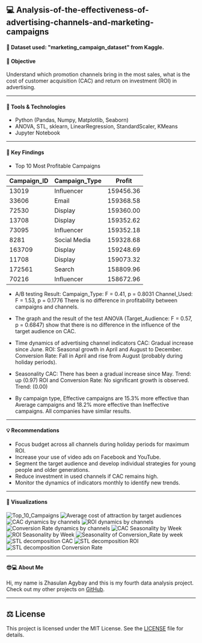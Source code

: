 ## 💻 Analysis-of-the-effectiveness-of-advertising-channels-and-marketing-campaigns

#### 🧾 Dataset used: "marketing_campaign_dataset" from Kaggle.

#### 📜 Objective
Understand which promotion channels bring in the most sales, what is the cost of customer acquisition (CAC) and return on investment (ROI) in advertising.

---

#### 🔨 Tools & Technologies
- Python (Pandas, Numpy, Matplotlib, Seaborn)
- ANOVA, STL, sklearn, LinearRegression, StandardScaler, KMeans
- Jupyter Notebook

---

#### 🎯 Key Findings
- Top 10 Most Profitable Campaigns
 
| Campaign_ID | Campaign_Type | Profit |
| --- | --- | --- |
| 13019 | Influencer | 159456.36 |
| 33606 | Email | 159368.58 |
| 72530 | Display | 159360.00 |
| 13708 | Display | 159352.62 |
| 73095 | Influencer | 159352.18 |
| 8281 | Social Media | 159328.68 |
| 163709 | Display | 159248.69 |
| 11708 | Display | 159073.32 |
| 172561 | Search | 158809.96 |
| 70216 | Influencer | 158672.96 |

- A/B testing
Result: Campaign_Type: F = 0.41, p = 0.8031
Channel_Used: F = 1.53, p = 0.1776
There is no difference in profitability between campaigns and channels.

- The graph and the result of the test ANOVA (Target_Audience: F = 0.57, p = 0.6847) show that there is no difference in the influence of the target audience on CAC.

- Time dynamics of advertising channel indicators
CAC: Gradual increase since June.
ROI: Seasonal growth in April and August to December.
Conversion Rate: Fall in April and rise from August (probably during holiday periods).

- Seasonality
CAC: There has been a gradual increase since May. Trend: up (0.97)
ROI and Conversion Rate: No significant growth is observed. Trend: (0.00) 

- By campaign type, Effective campaigns are 15.3% more effective than Average campaigns and 18.2% more effective than Ineffective campaigns. All companies have similar results.

---

#### 💡 Recommendations
- Focus budget across all channels during holiday periods for maximum ROI.
- Increase your use of video ads on Facebook and YouTube.
- Segment the target audience and develop individual strategies for young people and older generations.
- Reduce investment in used channels if CAC remains high.
- Monitor the dynamics of indicators monthly to identify new trends.

---

#### 🎨 Visualizations
![Top_10_Campaigns](img/Top_10_Most_Profitable_Campaigns.png)
![Average cost of attraction by target audiences](img/Average_cost_of_attraction_by_target_audiences.png)
![CAC dynamics by channels](img/CAC_dynamics_by_channels.png)
![ROI dynamics by channels](img/ROI_dynamics_by_channels.png)
![Conversion Rate dynamics by channels](img/Conversion_Rate_dynamics_by_channels.png)
![CAC Seasonality by Week](img/CAC_Seasonality_by_Week.png)
![ROI Seasonality by Week](img/ROI_Seasonality_by_Week.png)
![Seasonality of Conversion_Rate by week](img/Seasonality_of_Conversion_Rate_by_week.png)
![STL decomposition CAC](img/STL_decomposition_CAC.png)
![STL decomposition ROI](img/STL_decomposition_ROI.png)
![STL decomposition Conversion Rate](img/STL_decomposition_Conversion_Rate.png)

---

#### 😎💻 About Me
Hi, my name is Zhasulan Agybay and this is my fourth data analysis project. Check out my other projects on [GitHub](https://github.com/Zhasulan-Agybay).

---

## ⚖️ License
This project is licensed under the MIT License. See the [LICENSE](./LICENSE) file for details.
